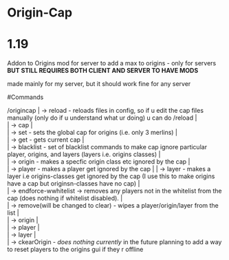 # Origin-Cap
# 1.19
Addon to Origins mod for server to add a max to origins - only for servers **BUT STILL REQUIRES BOTH CLIENT AND SERVER TO HAVE MODS**

made mainly for my server, but it should work fine for any server

#Commands

/origincap
|       -> reload - reloads files in config, so if u edit the cap files manually (only do if u understand what ur doing) u can do /reload
|	
|       -> cap
|  
|               -> set - sets the global cap for origins (i.e. only 3 merlins)
|  
|       	-> get - gets current cap
|  
|       -> blacklist - set of blacklist commands to make cap ignore particular player, origins, and layers (layers i.e. origins classes)
|  
|	        -> origin - makes a specfic origin class etc ignored by the cap
|        
|	        -> player - makes a player get ignored by the cap
| 
|               -> layer - makes a layer i.e origins-classes get ignored by the cap (I use this to make origins have a cap but originsn-classes have no cap)
|  
|       -> endforce-wwhitelist -> removes any players not in the whitelist from the cap (does nothing if whitelist disabled). 
|  
|       -> remove(will be changed to clear) - wipes a player/origin/layer from the list
|  
|       	-> origin
|  
|	        -> player
|  
|	        -> layer
|  
|        -> ckearOrigin - *does nothing currently* in the future planning to add a way to reset players to the origins gui if they r offline 
